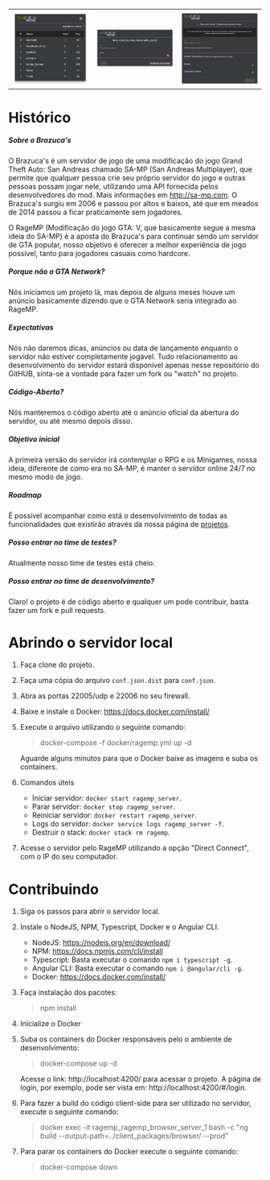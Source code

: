 <table>
    <td><img src="https://github.com/brazucas/ragemp/raw/master/demo/demo2.jpeg" width="300px"/></td>
    <td><img src="https://github.com/brazucas/ragemp/raw/master/demo/demo3.png" width="300px"/></td>
    <td><img src="https://github.com/brazucas/ragemp/raw/master/demo/demo4.png" width="300px"/></td>
</table>

# Histórico

##### Sobre o Brazuca's

O Brazuca's é um servidor de jogo de uma modificação do jogo Grand Theft Auto: San Andreas chamado SA-MP (San Andreas Multiplayer), que permite que qualquer pessoa crie seu próprio servidor do jogo e outras pessoas possam jogar nele, utilizando uma API fornecida pelos desenvolvedores do mod. Mais informações em http://sa-mp.com. O Brazuca's surgiu em 2006 e passou por altos e baixos, até que em meados de 2014 passou a ficar praticamente sem jogadores.

O RageMP (Modificação do jogo GTA: V, que basicamente segue a mesma ideia do SA-MP) é a aposta do Brazuca's para continuar sendo um servidor de GTA popular, nosso objetivo é oferecer a melhor experiência de jogo possível, tanto para jogadores casuais como hardcore.

##### Porque não o GTA Network?
Nós iniciamos um projeto lá, mas depois de alguns meses houve um anúncio basicamente dizendo que o GTA Network seria integrado ao RageMP.

##### Expectativas

Nós não daremos dicas, anúncios ou data de lançamento enquanto o servidor não estiver completamente jogável. Tudo relacionamento ao desenvolvimento do servidor estará disponível apenas nesse repositório do GitHUB, sinta-se a vontade para fazer um fork ou "watch" no projeto.

##### Código-Aberto?

Nós manteremos o código aberto até o anúncio oficial da abertura do servidor, ou até mesmo depois disso.

##### Objetivo inicial

A primeira versão do servidor irá contemplar o RPG e os Minigames, nossa ideia, diferente de como era no SA-MP, é manter o servidor online 24/7 no mesmo modo de jogo. 

##### Roadmap

É possível acompanhar como está o desenvolvimento de todas as funcionalidades que existirão através da nossa página de [projetos](https://github.com/brazucas/ragemp/projects).

##### Posso entrar no time de testes?
Atualmente nosso time de testes está cheio.

##### Posso entrar no time de desenvolvimento?

Claro! o projeto é de código aberto e qualquer um pode contribuir, basta fazer um fork e pull requests.

# Abrindo o servidor local

1. Faça clone do projeto.
2. Faça uma cópia do arquivo ```conf.json.dist``` para ```conf.json```.
3. Abra as portas 22005/udp e 22006 no seu firewall.
4. Baixe e instale o Docker: https://docs.docker.com/install/

6. Execute o arquivo utilizando o seguinte comando:
    > docker-compose -f docker/ragemp.yml up -d
    
     Aguarde alguns minutos para que o Docker baixe as imagens e suba os containers.
    
7. Comandos úteis
    - Iniciar servidor: ```docker start ragemp_server```.
    - Parar servidor: ```docker stop ragemp_server```.
    - Reiniciar servidor: ```docker restart ragemp_server```.
    - Logs do servidor: ```docker service logs ragemp_server -f```.
    - Destruir o stack: ```docker stack rm ragemp```.

8. Acesse o servidor pelo RageMP utilizando a opção "Direct Connect", com o IP do seu computador.

# Contribuindo

1. Siga os passos para abrir o servidor local.
2. Instale o NodeJS, NPM, Typescript, Docker e o Angular CLI.
     
     - NodeJS: https://nodejs.org/en/download/
     - NPM: https://docs.npmjs.com/cli/install
     - Typescript: Basta executar o comando ```npm i typescript -g```.
     - Angular CLI: Basta executar o comando ```npm i @angular/cli -g```.
     - Docker: https://docs.docker.com/install/
3. Faça instalação dos pacotes:
    > npm install
    
4. Inicialize o Docker

5. Suba os containers do Docker responsáveis pelo o ambiente de desenvolvimento:
    > docker-compose up -d
    
    Acesse o link: http://localhost:4200/ para acessar o projeto. A página de login, por exemplo, pode ser vista em: http://localhost:4200/#/login.

6. Para fazer a build do código client-side para ser utilizado no servidor, execute o seguinte comando:
    > docker exec -it ragemp_ragemp_browser_server_1 bash -c "ng build --output-path=../client_packages/browser/ --prod"

6. Para parar os containers do Docker execute o seguinte comando:
    > docker-compose down 
